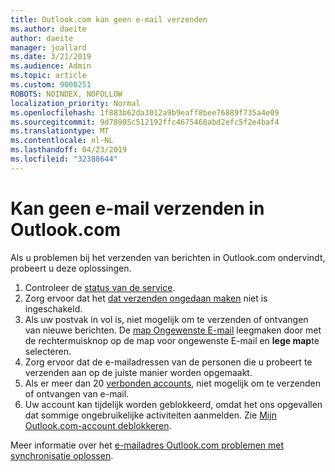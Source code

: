 ```yaml
---
title: Outlook.com kan geen e-mail verzenden
ms.author: daeite
author: daeite
manager: joallard
ms.date: 3/21/2019
ms.audience: Admin
ms.topic: article
ms.custom: 9000251
ROBOTS: NOINDEX, NOFOLLOW
localization_priority: Normal
ms.openlocfilehash: 1f883b62da3012a9b9eaff8bee76889f735a4e09
ms.sourcegitcommit: 9d78905c512192ffc4675468abd2efc5f2e4baf4
ms.translationtype: MT
ms.contentlocale: nl-NL
ms.lasthandoff: 04/23/2019
ms.locfileid: "32388644"
---
```

# <a name="cant-send-email-in-outlookcom"></a>Kan geen e-mail verzenden in Outlook.com

Als u problemen bij het verzenden van berichten in Outlook.com ondervindt, probeert u deze oplossingen.

1. Controleer de [status van de service](https://go.microsoft.com/fwlink/p/?linkid=837482).
1. Zorg ervoor dat het [dat verzenden ongedaan maken](https://outlook.live.com/mail/options/mail/messageContent/undoSend) niet is ingeschakeld.
1. Als uw postvak in vol is, niet mogelijk om te verzenden of ontvangen van nieuwe berichten. De [map Ongewenste E-mail](https://outlook.live.com/mail/junkemail) leegmaken door met de rechtermuisknop op de map voor ongewenste E-mail en **lege map**te selecteren.
1. Zorg ervoor dat de e-mailadressen van de personen die u probeert te verzenden aan op de juiste manier worden opgemaakt.
1. Als er meer dan 20 [verbonden accounts](https://outlook.live.com/mail/options/mail/accounts/connected), niet mogelijk om te verzenden of ontvangen van e-mail.
1. Uw account kan tijdelijk worden geblokkeerd, omdat het ons opgevallen dat sommige ongebruikelijke activiteiten aanmelden. Zie [Mijn Outlook.com-account deblokkeren](https://support.office.com/article/f4ad2701-d166-4d8b-8a6a-9af2a1f8a4c4).

Meer informatie over het [e-mailadres Outlook.com problemen met synchronisatie oplossen](https://support.office.com/article/d39e3341-8d79-4bf1-b3c7-ded602233642).